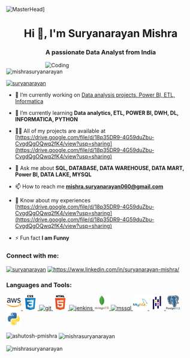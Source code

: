 ![MasterHead](https://uploads-ssl.webflow.com/61aaafd445ccb86f98678181/6217a939b2338c00424dabc4_aqw_banner%20(1).gif)]
<h1 align="center">Hi 👋, I'm Suryanarayan Mishra</h1>
<h3 align="center">A passionate Data Analyst from India</h3>
<img align="right" alt="Coding" width="400" src="https://miro.medium.com/v2/resize:fit:849/1*TjXUGjDSTAR-H3O2M9M50A.gif">

<p align="left"> <img src="https://komarev.com/ghpvc/?username=mishrasuryanarayan&label=Profile%20views&color=0e75b6&style=flat" alt="mishrasuryanarayan" /> </p>

<p align="left"> <a href="https://twitter.com/suryanarayan" target="blank"><img src="https://img.shields.io/twitter/follow/suryanarayan?logo=twitter&style=for-the-badge" alt="suryanarayan" /></a> </p>

- 🔭 I’m currently working on [Data analysis projects, Power BI, ETL, Informatica](https://drive.google.com/file/d/18p35DR9-4G59duZbu-CvgdQgOQwq2fK4/view?usp=sharing)

- 🌱 I’m currently learning **Data analytics, ETL, POWER BI, DWH, DL, INFORMATICA, PYTHON**

- 👨‍💻 All of my projects are available at [https://drive.google.com/file/d/18p35DR9-4G59duZbu-CvgdQgOQwq2fK4/view?usp=sharing](https://drive.google.com/file/d/18p35DR9-4G59duZbu-CvgdQgOQwq2fK4/view?usp=sharing)

- 💬 Ask me about **SQL, DATABASE, DATA WAREHOUSE, DATA MART, Power BI, DATA LAKE, MYSQL**

- 📫 How to reach me **mishra.suryanarayan060@gmail.com**

- 📄 Know about my experiences [https://drive.google.com/file/d/18p35DR9-4G59duZbu-CvgdQgOQwq2fK4/view?usp=sharing](https://drive.google.com/file/d/18p35DR9-4G59duZbu-CvgdQgOQwq2fK4/view?usp=sharing)

- ⚡ Fun fact **I am Funny**


<h3 align="left">Connect with me:</h3>
<p align="left">
<a href="https://twitter.com/suryanarayan" target="blank"><img align="center" src="https://raw.githubusercontent.com/rahuldkjain/github-profile-readme-generator/master/src/images/icons/Social/twitter.svg" alt="suryanarayan" height="30" width="40" /></a>
<a href="https://www.linkedin.com/in/suryanarayan-mishra/" target="blank"><img align="center" src="https://raw.githubusercontent.com/rahuldkjain/github-profile-readme-generator/master/src/images/icons/Social/linked-in-alt.svg" alt="https://www.linkedin.com/in/suryanarayan-mishra/" height="30" width="40" /></a>
</p>

<h3 align="left">Languages and Tools:</h3>
<p align="left"> <a href="https://aws.amazon.com" target="_blank" rel="noreferrer"> <img src="https://raw.githubusercontent.com/devicons/devicon/master/icons/amazonwebservices/amazonwebservices-original-wordmark.svg" alt="aws" width="40" height="40"/> </a> <a href="https://www.w3schools.com/css/" target="_blank" rel="noreferrer"> <img src="https://raw.githubusercontent.com/devicons/devicon/master/icons/css3/css3-original-wordmark.svg" alt="css3" width="40" height="40"/> </a> <a href="https://git-scm.com/" target="_blank" rel="noreferrer"> <img src="https://www.vectorlogo.zone/logos/git-scm/git-scm-icon.svg" alt="git" width="40" height="40"/> </a> <a href="https://www.w3.org/html/" target="_blank" rel="noreferrer"> <img src="https://raw.githubusercontent.com/devicons/devicon/master/icons/html5/html5-original-wordmark.svg" alt="html5" width="40" height="40"/> </a> <a href="https://www.jenkins.io" target="_blank" rel="noreferrer"> <img src="https://www.vectorlogo.zone/logos/jenkins/jenkins-icon.svg" alt="jenkins" width="40" height="40"/> </a> <a href="https://www.mongodb.com/" target="_blank" rel="noreferrer"> <img src="https://raw.githubusercontent.com/devicons/devicon/master/icons/mongodb/mongodb-original-wordmark.svg" alt="mongodb" width="40" height="40"/> </a> <a href="https://www.microsoft.com/en-us/sql-server" target="_blank" rel="noreferrer"> <img src="https://www.svgrepo.com/show/303229/microsoft-sql-server-logo.svg" alt="mssql" width="40" height="40"/> </a> <a href="https://www.mysql.com/" target="_blank" rel="noreferrer"> <img src="https://raw.githubusercontent.com/devicons/devicon/master/icons/mysql/mysql-original-wordmark.svg" alt="mysql" width="40" height="40"/> </a> <a href="https://pandas.pydata.org/" target="_blank" rel="noreferrer"> <img src="https://raw.githubusercontent.com/devicons/devicon/2ae2a900d2f041da66e950e4d48052658d850630/icons/pandas/pandas-original.svg" alt="pandas" width="40" height="40"/> </a> <a href="https://www.postgresql.org" target="_blank" rel="noreferrer"> <img src="https://raw.githubusercontent.com/devicons/devicon/master/icons/postgresql/postgresql-original-wordmark.svg" alt="postgresql" width="40" height="40"/> </a> <a href="https://www.python.org" target="_blank" rel="noreferrer"> <img src="https://raw.githubusercontent.com/devicons/devicon/master/icons/python/python-original.svg" alt="python" width="40" height="40"/> </a> </p>

<p><img align="left" src="https://github-readme-stats.vercel.app/api/top-langs?username=ashutosh-pmishra&show_icons=true&locale=en&layout=compact" alt="ashutosh-pmishra" /></p>

<p>&nbsp;<img align="center" src="https://github-readme-stats.vercel.app/api?username=mishrasuryanarayan&show_icons=true&locale=en" alt="mishrasuryanarayan" /></p>

<p><img align="center" src="https://github-readme-streak-stats.herokuapp.com/?user=mishrasuryanarayan&" alt="mishrasuryanarayan" /></p>
